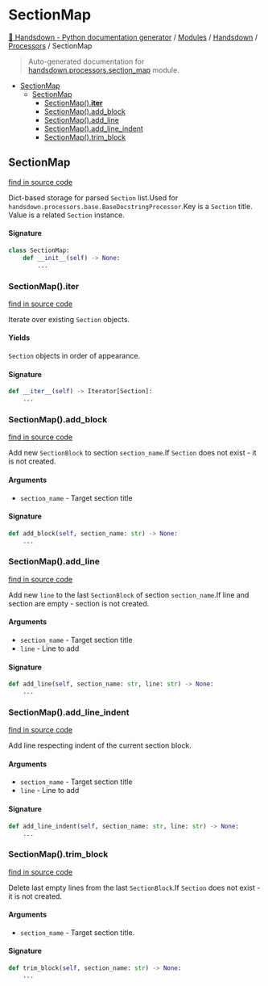 # SectionMap

[🙌 Handsdown - Python documentation generator](../../README.md#-handsdown---python-documentation-generator) /
[Modules](../../MODULES.md#modules) /
[Handsdown](../index.md#handsdown) /
[Processors](index.md#processors) /
SectionMap

> Auto-generated documentation for [handsdown.processors.section_map](https://github.com/vemel/handsdown/blob/main/handsdown/processors/section_map.py) module.

- [SectionMap](#sectionmap)
  - [SectionMap](#sectionmap-1)
    - [SectionMap().__iter__](#sectionmap()__iter__)
    - [SectionMap().add_block](#sectionmap()add_block)
    - [SectionMap().add_line](#sectionmap()add_line)
    - [SectionMap().add_line_indent](#sectionmap()add_line_indent)
    - [SectionMap().trim_block](#sectionmap()trim_block)

## SectionMap

[find in source code](https://github.com/vemel/handsdown/blob/main/handsdown/processors/section_map.py#L11)

Dict-based storage for parsed `Section` list.Used for `handsdown.processors.base.BaseDocstringProcessor`.Key is a `Section` title.
Value is a related `Section` instance.

#### Signature

```python
class SectionMap:
    def __init__(self) -> None:
        ...
```

### SectionMap().__iter__

[find in source code](https://github.com/vemel/handsdown/blob/main/handsdown/processors/section_map.py#L95)

Iterate over existing `Section` objects.

#### Yields

`Section` objects in order of appearance.

#### Signature

```python
def __iter__(self) -> Iterator[Section]:
    ...
```

### SectionMap().add_block

[find in source code](https://github.com/vemel/handsdown/blob/main/handsdown/processors/section_map.py#L65)

Add new `SectionBlock` to section `section_name`.If `Section` does not exist - it is not created.

#### Arguments

- `section_name` - Target section title

#### Signature

```python
def add_block(self, section_name: str) -> None:
    ...
```

### SectionMap().add_line

[find in source code](https://github.com/vemel/handsdown/blob/main/handsdown/processors/section_map.py#L42)

Add new `line` to the last `SectionBlock` of section `section_name`.If line and section are empty - section is not created.

#### Arguments

- `section_name` - Target section title
- `line` - Line to add

#### Signature

```python
def add_line(self, section_name: str, line: str) -> None:
    ...
```

### SectionMap().add_line_indent

[find in source code](https://github.com/vemel/handsdown/blob/main/handsdown/processors/section_map.py#L26)

Add line respecting indent of the current section block.

#### Arguments

- `section_name` - Target section title
- `line` - Line to add

#### Signature

```python
def add_line_indent(self, section_name: str, line: str) -> None:
    ...
```

### SectionMap().trim_block

[find in source code](https://github.com/vemel/handsdown/blob/main/handsdown/processors/section_map.py#L79)

Delete last empty lines from the last `SectionBlock`.If `Section` does not exist - it is not created.

#### Arguments

- `section_name` - Target section title.

#### Signature

```python
def trim_block(self, section_name: str) -> None:
    ...
```


